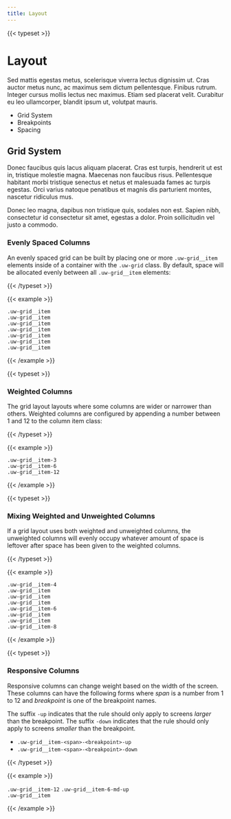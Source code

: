 ```yaml
---
title: Layout
---
```


{{< typeset >}}

# Layout

Sed mattis egestas metus, scelerisque viverra lectus dignissim ut. Cras auctor
metus nunc, ac maximus sem dictum pellentesque. Finibus rutrum. Integer cursus
mollis lectus nec maximus. Etiam sed placerat velit. Curabitur eu leo
ullamcorper, blandit ipsum ut, volutpat mauris.

- Grid System
- Breakpoints
- Spacing

## Grid System

Donec faucibus quis lacus aliquam placerat. Cras est turpis, hendrerit ut est
in, tristique molestie magna. Maecenas non faucibus risus. Pellentesque habitant
morbi tristique senectus et netus et malesuada fames ac turpis egestas. Orci
varius natoque penatibus et magnis dis parturient montes, nascetur ridiculus
mus.

Donec leo magna, dapibus non tristique quis, sodales non est. Sapien nibh,
consectetur id consectetur sit amet, egestas a dolor. Proin sollicitudin vel
justo a commodo.

### Evenly Spaced Columns

An evenly spaced grid can be built by placing one or more `.uw-grid__item`
elements inside of a container with the `.uw-grid` class. By default, space will
be allocated evenly between all `.uw-grid__item` elements:

{{< /typeset >}}

{{< example >}}

<div class="uw-grid">
  <div class="uw-grid__item">
    <div class="inner"><code>.uw-grid__item</code></div>
  </div>
</div>

<div class="uw-grid">
  <div class="uw-grid__item">
    <div class="inner"><code>.uw-grid__item</code></div>
  </div>
  <div class="uw-grid__item">
    <div class="inner"><code>.uw-grid__item</code></div>
  </div>
</div>

<div class="uw-grid">
  <div class="uw-grid__item">
    <div class="inner"><code>.uw-grid__item</code></div>
  </div>
  <div class="uw-grid__item">
    <div class="inner"><code>.uw-grid__item</code></div>
  </div>
  <div class="uw-grid__item">
    <div class="inner"><code>.uw-grid__item</code></div>
  </div>
  <div class="uw-grid__item">
    <div class="inner"><code>.uw-grid__item</code></div>
  </div>
</div>

{{< /example >}}

{{< typeset >}}

### Weighted Columns

The grid layout layouts where some columns are wider or narrower than others.
Weighted columns are configured by appending a number between 1 and 12 to the
column item class:

{{< /typeset >}}

{{< example >}}

<div class="uw-grid">
  <div class="uw-grid__item-3">
    <div class="inner"><code>.uw-grid__item-3</code></div>
  </div>
</div>

<div class="uw-grid">
  <div class="uw-grid__item-6">
    <div class="inner"><code>.uw-grid__item-6</code></div>
  </div>
</div>

<div class="uw-grid">
  <div class="uw-grid__item-12">
    <div class="inner"><code>.uw-grid__item-12</code></div>
  </div>
</div>

{{< /example >}}

{{< typeset >}}

### Mixing Weighted and Unweighted Columns

If a grid layout uses both weighted and unweighted columns, the unweighted
columns will evenly occupy whatever amount of space is leftover after space has
been given to the weighted columns.

{{< /typeset >}}

{{< example >}}

<div class="uw-grid">
  <div class="uw-grid__item-4">
    <div class="inner"><code>.uw-grid__item-4</code></div>
  </div>
  <div class="uw-grid__item">
    <div class="inner"><code>.uw-grid__item</code></div>
  </div>
  <div class="uw-grid__item">
    <div class="inner"><code>.uw-grid__item</code></div>
  </div>
</div>

<div class="uw-grid">
  <div class="uw-grid__item">
    <div class="inner"><code>.uw-grid__item</code></div>
  </div>
  <div class="uw-grid__item-6">
    <div class="inner"><code>.uw-grid__item-6</code></div>
  </div>
  <div class="uw-grid__item">
    <div class="inner"><code>.uw-grid__item</code></div>
  </div>
</div>

<div class="uw-grid">
  <div class="uw-grid__item">
    <div class="inner"><code>.uw-grid__item</code></div>
  </div>
  <div class="uw-grid__item-8">
    <div class="inner"><code>.uw-grid__item-8</code></div>
  </div>
</div>

{{< /example >}}

{{< typeset >}}

### Responsive Columns

Responsive columns can change weight based on the width of the screen. These
columns can have the following forms where _span_ is a number from 1 to 12 and
_breakpoint_ is one of the breakpoint names.

The suffix `-up` indicates that the rule should only apply to screens _larger_
than the breakpoint. The suffix `-down` indicates that the rule should only
apply to screens _smaller_ than the breakpoint.

- `.uw-grid__item-<span>-<breakpoint>-up`
- `.uw-grid__item-<span>-<breakpoint>-down`

{{< /typeset >}}

{{< example >}}

<div class="uw-grid">
  <div class="uw-grid__item-12 uw-grid__item-6-md-up">
    <div class="inner">
      <span>
        <code>.uw-grid__item-12</code>
        <code>.uw-grid__item-6-md-up</code>
      </span>
    </div>
  </div>
  <div class="uw-grid__item">
    <div class="inner">
      <code>.uw-grid__item</code>
    </div>
  </div>
</div>

{{< /example >}}
